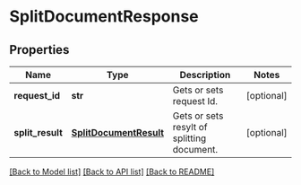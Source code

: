 # SplitDocumentResponse

## Properties
Name | Type | Description | Notes
------------ | ------------- | ------------- | -------------
**request_id** | **str** | Gets or sets request Id. | [optional] 
**split_result** | [**SplitDocumentResult**](SplitDocumentResult.md) | Gets or sets resylt of splitting document. | [optional] 

[[Back to Model list]](../README.md#documentation-for-models) [[Back to API list]](../README.md#documentation-for-api-endpoints) [[Back to README]](../README.md)



